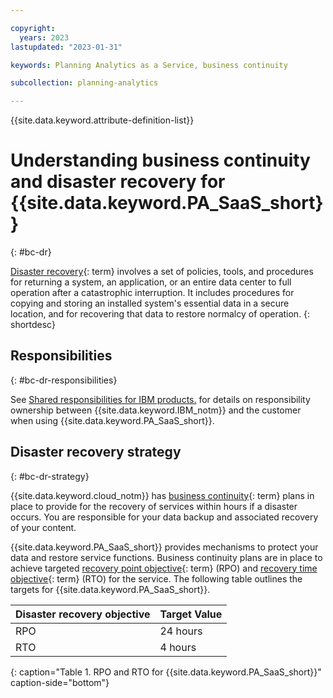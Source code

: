 ```yaml
---

copyright:
  years: 2023
lastupdated: "2023-01-31"

keywords: Planning Analytics as a Service, business continuity

subcollection: planning-analytics

---
```


{{site.data.keyword.attribute-definition-list}}

<!--Name your file `bc-dr.md` and include it in the **Reference** nav group in your `toc.yaml` file.-->

# Understanding business continuity and disaster recovery for {{site.data.keyword.PA_SaaS_short}}
{: #bc-dr}

<!-- The title of your H1 should be Understanding business continuity and disaster recover for _service-name_, where _service-name_ is the non-trademarked short version keyref. Include your service name as a search keyword at the top of your Markdown file. See the example keywords above. -->

<!-- The short description should be a single, concise paragraph that contains one or two sentences and no more than 50 words. Summarize your offering's strategy for BCDR. The following is a suggested short description._
{: shortdesc} -->

[Disaster recovery](#x2113280){: term} involves a set of policies, tools, and procedures for returning a system, an application, or an entire data center to full operation after a catastrophic interruption. It includes procedures for copying and storing an installed system's essential data in a secure location, and for recovering that data to restore normalcy of operation.
{: shortdesc}

## Responsibilities
{: #bc-dr-responsibilities}

See [Shared responsibilities for IBM products.](/docs/overview?topic=overview-shared-responsibilities) for details on responsibility ownership between {{site.data.keyword.IBM_notm}} and the customer when using {{site.data.keyword.PA_SaaS_short}}.


## Disaster recovery strategy
{: #bc-dr-strategy}

{{site.data.keyword.cloud_notm}} has [business continuity](#x3026801){: term} plans in place to provide for the recovery of services within hours if a disaster occurs. You are responsible for your data backup and associated recovery of your content.

{{site.data.keyword.PA_SaaS_short}} provides mechanisms to protect your data and restore service functions. Business continuity plans are in place to achieve targeted [recovery point objective](#x3429911){: term} (RPO) and [recovery time objective](#x3167918){: term} (RTO) for the service. The following table outlines the targets for {{site.data.keyword.PA_SaaS_short}}.

| Disaster recovery objective | Target Value   |
|---|---|
|  RPO | 24 hours  |
|  RTO | 4 hours  |
{: caption="Table 1. RPO and RTO for {{site.data.keyword.PA_SaaS_short}}" caption-side="bottom"}
